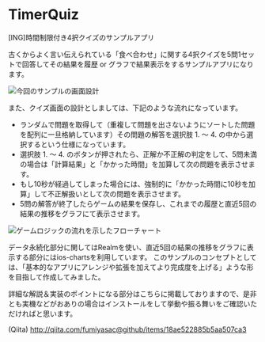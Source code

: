 # TimerQuiz
[ING]時間制限付き4択クイズのサンプルアプリ

古くからよく言い伝えられている「食べ合わせ」に関する4択クイズを5問1セットで回答してその結果を履歴 or グラフで結果表示をするサンプルアプリになります。

![今回のサンプルの画面設計](https://qiita-image-store.s3.amazonaws.com/0/17400/41bc29fc-b1d6-4926-0c11-a619c4b0cb4d.jpeg)

また、クイズ画面の設計としましては、下記のような流れになっています。

+ ランダムで問題を取得して（重複して問題を出さないようにソートした問題を配列に一旦格納しています）その問題の解答を選択肢 1. 〜 4. の中から選択するという仕様になっています。
+ 選択肢 1. 〜 4. のボタンが押されたら、正解か不正解の判定をして、5問未満の場合は「計算結果」と「かかった時間」を加算して次の問題を表示させます。
+ もし10秒が経過してしまった場合には、強制的に「かかった時間に10秒を加算」して不正解扱いとして次の問題を表示させます。
+ 5問の解答が終了したらゲームの結果を保存し、これまでの履歴と直近5回の結果の推移をグラフにて表示させます。

![ゲームロジックの流れを示したフローチャート](https://qiita-image-store.s3.amazonaws.com/0/17400/cc5b80b2-b7ac-6397-136a-25bad922b96a.jpeg)

データ永続化部分に関してはRealmを使い、直近5回の結果の推移をグラフに表示する部分にはios-chartsを利用しています。
このサンプルのコンセプトとしては、「基本的なアプリにアレンジや拡張を加えてより完成度を上げる」ような形を目指して作成してみました。

詳細な解説＆実装のポイントになる部分はこちらに掲載しておりますので、是非とも実機などがおありの場合はインストールをして挙動や振る舞いをご確認いただければと思います。

(Qiita) http://qiita.com/fumiyasac@github/items/18ae522885b5aa507ca3
